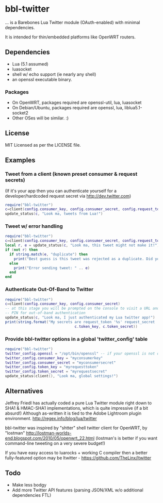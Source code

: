 # bbl-twitter

... is a Barebones Lua Twitter module (OAuth-enabled) with minimal dependencies.

It is intended for thin/embedded platforms like OpenWRT routers.

## Dependencies

* Lua (5.1 assumed)
* luasocket
* shell w/ echo support (ie nearly any shell)
* an openssl executable binary.

### Packages
+ On OpenWRT, packages required are openssl-util, lua, luasocket
+ On Debian/Ubuntu, packages required are openssl, lua, liblua5.1-socket2
+ Other OSes will be similar. :)

## License

MIT Licensed as per the LICENSE file.


## Examples

### Tweet from a client (known preset consumer & request secrets)
(If it's your app then you can authenticate yourself for a developer/hardcoded request secret via http://dev.twitter.com)

```lua
require("bbl-twitter")
c=client(config.consumer_key, config.consumer_secret, config.request_token, config.request_secret)
update_status(c, "Look ma, tweets from Lua!")
```

### Tweet w/ error handling
```lua
require("bbl-twitter")
c=client(config.consumer_key, config.consumer_secret, config.request_token, config.request_secret)
local r, e = update_status(c, "Look ma, this tweet might not make it!")
if (not r) then
  if string.match(e, "duplicate") then
    print("Best guess is this tweet was rejected as a duplicate. Did you already tweet this?")
  else
    print("Error sending tweet: " .. e)
  end
end
```

### Authenticate Out-Of-Band to Twitter
```lua
require("bbl-twitter")
c=client(config.consumer_key, config.consumer_secret)
-- at this stage you will be prompted on the console to visit a URL and enter a
-- PIN for out-of-band authentication
update_status(c, "Look ma, I just authenticated my Lua twitter app!")
print(string.format("My secrets are request_token '%s' request_secret '%s'",
								c.token_key, c.token_secret))
```

### Provide bbl-twitter options in a global 'twitter_config' table
```lua
require("bbl-twitter")
twitter_config.openssl = "/opt/bin/openssl" -- if your openssl is not on the PATH
twitter_config.consumer_key = "myconsumerkey"
twitter_config.consumer_secret = "myconsumersecret"
twitter_config.token_key = "myrequesttoken"
twitter_config.token_secret = "myrequestsecret"
update_status(client(), "Look ma, global settings!")
```

## Alternatives

Jeffrey Friedl has actually coded a pure Lua Twitter module right down
to SHA1 & HMAC-SHA1 implementations, which is quite impressive (if a
bit absurd!) Although as-written it is tied to the Adobe Lightroom plugin
environment. http://regex.info/blog/lua/twitter

bbl-twitter was inspired by "shtter" shell twitter client for OpenWRT,
by "lostman" http://lostman-worlds-end.blogspot.com/2010/05/openwrt_22.html
(lostman's is better if you want command-line tweeting on a very
severe budget!)

If you have easy access to luarocks + working C compiler then a better
fully-featured option may be ltwitter - https://github.com/TheLinx/ltwitter

## Todo

* Make less bodgy
* Add more Twitter API features (parsing JSON/XML w/o additional dependencies FTL)

